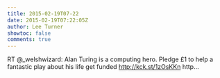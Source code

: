 ```yaml
---
title: 2015-02-19T07-22
date: 2015-02-19T07:22:05Z
author: Lee Turner
showtoc: false
comments: true
---
```


RT @_welshwizard: Alan Turing is a computing hero. Pledge £1 to help a fantastic play about his life get funded http://kck.st/1zOsKKn http…

